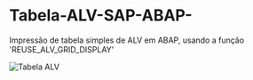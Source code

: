 # Tabela-ALV-SAP-ABAP-
Impressão de tabela simples de ALV em ABAP,  usando a função 'REUSE_ALV_GRID_DISPLAY'

![Tabela ALV](https://user-images.githubusercontent.com/59098153/88106287-9df95300-cb7b-11ea-8dbb-c1f80b3593e1.png)
